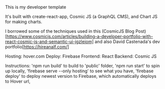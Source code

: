 This is my developer template

It's built with create-react-app, Cosmic JS (a GraphQL CMS), and Chart JS for making charts.

I borrowed some of the techniques used in this (CosmicJS Blog Post)[https://www.cosmicjs.com/articles/building-a-developer-portfolio-with-react-cosmic-js-and-semantic-ui-jgzleiom] and also David Castenada's dev portfolio[https://hireanalf.com/]

Hosting: hover.com
Deploy: Firebase
Frontend: React
Backend: Cosmic JS

Instructions:
'npm run build' to build to 'public' folder,
'npm run start' to spin up locally,
'firebase serve --only hosting' to see what you have,
'firebase deploy' to deploy newest version to Firebase, which automatically deploys to Hover url,
